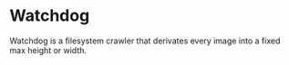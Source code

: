 # Watchdog 

Watchdog is a filesystem crawler that derivates every image into a fixed max height or width.